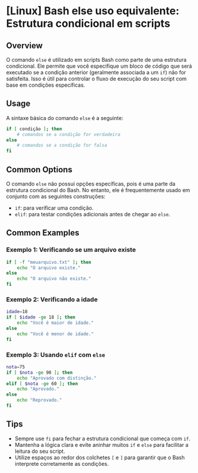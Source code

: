 # [Linux] Bash else uso equivalente: Estrutura condicional em scripts

## Overview
O comando `else` é utilizado em scripts Bash como parte de uma estrutura condicional. Ele permite que você especifique um bloco de código que será executado se a condição anterior (geralmente associada a um `if`) não for satisfeita. Isso é útil para controlar o fluxo de execução do seu script com base em condições específicas.

## Usage
A sintaxe básica do comando `else` é a seguinte:

```bash
if [ condição ]; then
    # comandos se a condição for verdadeira
else
    # comandos se a condição for falsa
fi
```

## Common Options
O comando `else` não possui opções específicas, pois é uma parte da estrutura condicional do Bash. No entanto, ele é frequentemente usado em conjunto com as seguintes construções:

- `if`: para verificar uma condição.
- `elif`: para testar condições adicionais antes de chegar ao `else`.

## Common Examples

### Exemplo 1: Verificando se um arquivo existe
```bash
if [ -f "meuarquivo.txt" ]; then
    echo "O arquivo existe."
else
    echo "O arquivo não existe."
fi
```

### Exemplo 2: Verificando a idade
```bash
idade=18
if [ $idade -ge 18 ]; then
    echo "Você é maior de idade."
else
    echo "Você é menor de idade."
fi
```

### Exemplo 3: Usando `elif` com `else`
```bash
nota=75
if [ $nota -ge 90 ]; then
    echo "Aprovado com distinção."
elif [ $nota -ge 60 ]; then
    echo "Aprovado."
else
    echo "Reprovado."
fi
```

## Tips
- Sempre use `fi` para fechar a estrutura condicional que começa com `if`.
- Mantenha a lógica clara e evite aninhar muitos `if` e `else` para facilitar a leitura do seu script.
- Utilize espaços ao redor dos colchetes `[` e `]` para garantir que o Bash interprete corretamente as condições.